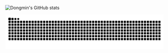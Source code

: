 ![Dongmin's GitHub stats](https://github-readme-stats.vercel.app/api?username=Gdm0714&show_icons=true&theme=solarized-light)

<img src="https://github.com/Gdm0714/Gdm0714/blob/output/github-contribution-grid-snake.svg"/>
